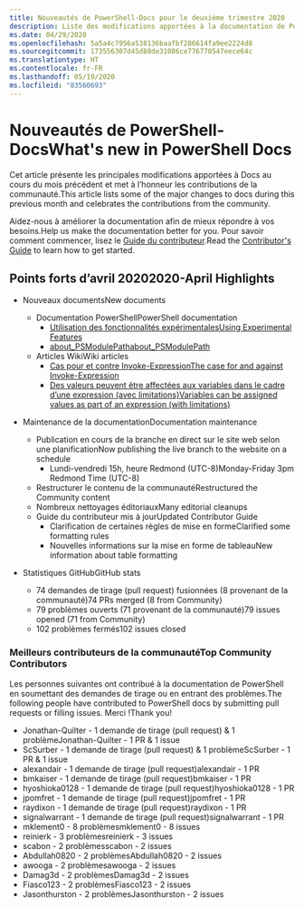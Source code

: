 ```yaml
---
title: Nouveautés de PowerShell-Docs pour le deuxième trimestre 2020
description: Liste des modifications apportées à la documentation de PowerShell.
ms.date: 04/29/2020
ms.openlocfilehash: 5a5a4c7956a538136baafbf286614fa9ee2224d8
ms.sourcegitcommit: 173556307d45d88de31086ce776770547eece64c
ms.translationtype: HT
ms.contentlocale: fr-FR
ms.lasthandoff: 05/19/2020
ms.locfileid: "83560693"
---
```

# <a name="whats-new-in-powershell-docs"></a><span data-ttu-id="4f713-103">Nouveautés de PowerShell-Docs</span><span class="sxs-lookup"><span data-stu-id="4f713-103">What's new in PowerShell Docs</span></span>

<span data-ttu-id="4f713-104">Cet article présente les principales modifications apportées à Docs au cours du mois précédent et met à l’honneur les contributions de la communauté.</span><span class="sxs-lookup"><span data-stu-id="4f713-104">This article lists some of the major changes to docs during this previous month and celebrates the contributions from the community.</span></span>

<span data-ttu-id="4f713-105">Aidez-nous à améliorer la documentation afin de mieux répondre à vos besoins.</span><span class="sxs-lookup"><span data-stu-id="4f713-105">Help us make the documentation better for you.</span></span> <span data-ttu-id="4f713-106">Pour savoir comment commencer, lisez le [Guide du contributeur][contrib].</span><span class="sxs-lookup"><span data-stu-id="4f713-106">Read the [Contributor's Guide][contrib] to learn how to get started.</span></span>

## <a name="2020-april-highlights"></a><span data-ttu-id="4f713-107">Points forts d’avril 2020</span><span class="sxs-lookup"><span data-stu-id="4f713-107">2020-April Highlights</span></span>

- <span data-ttu-id="4f713-108">Nouveaux documents</span><span class="sxs-lookup"><span data-stu-id="4f713-108">New documents</span></span>
  - <span data-ttu-id="4f713-109">Documentation PowerShell</span><span class="sxs-lookup"><span data-stu-id="4f713-109">PowerShell documentation</span></span>
    - [<span data-ttu-id="4f713-110">Utilisation des fonctionnalités expérimentales</span><span class="sxs-lookup"><span data-stu-id="4f713-110">Using Experimental Features</span></span>](/powershell/scripting/whats-new/experimental-features)
    - [<span data-ttu-id="4f713-111">about_PSModulePath</span><span class="sxs-lookup"><span data-stu-id="4f713-111">about_PSModulePath</span></span>](/powershell/module/microsoft.powershell.core/about/about_psmodulepath)
  - <span data-ttu-id="4f713-112">Articles Wiki</span><span class="sxs-lookup"><span data-stu-id="4f713-112">Wiki articles</span></span>
    - [<span data-ttu-id="4f713-113">Cas pour et contre Invoke-Expression</span><span class="sxs-lookup"><span data-stu-id="4f713-113">The case for and against Invoke-Expression</span></span>](https://github.com/MicrosoftDocs/PowerShell-Docs/wiki/The-case-for-and-against-Invoke-Expression)
    - <span data-ttu-id="4f713-114">[Des valeurs peuvent être affectées aux variables dans le cadre d’une expression (avec limitations)](https://github.com/MicrosoftDocs/PowerShell-Docs/wiki/Variables-can-be-assigned-values-as-part-of-an-expression-(with-limitations))</span><span class="sxs-lookup"><span data-stu-id="4f713-114">[Variables can be assigned values as part of an expression (with limitations)](https://github.com/MicrosoftDocs/PowerShell-Docs/wiki/Variables-can-be-assigned-values-as-part-of-an-expression-(with-limitations))</span></span>

- <span data-ttu-id="4f713-115">Maintenance de la documentation</span><span class="sxs-lookup"><span data-stu-id="4f713-115">Documentation maintenance</span></span>
  - <span data-ttu-id="4f713-116">Publication en cours de la branche en direct sur le site web selon une planification</span><span class="sxs-lookup"><span data-stu-id="4f713-116">Now publishing the live branch to the website on a schedule</span></span>
    - <span data-ttu-id="4f713-117">Lundi-vendredi 15h, heure Redmond (UTC-8)</span><span class="sxs-lookup"><span data-stu-id="4f713-117">Monday-Friday 3pm Redmond Time (UTC-8)</span></span>
  - <span data-ttu-id="4f713-118">Restructurer le contenu de la communauté</span><span class="sxs-lookup"><span data-stu-id="4f713-118">Restructured the Community content</span></span>
  - <span data-ttu-id="4f713-119">Nombreux nettoyages éditoriaux</span><span class="sxs-lookup"><span data-stu-id="4f713-119">Many editorial cleanups</span></span>
  - <span data-ttu-id="4f713-120">Guide du contributeur mis à jour</span><span class="sxs-lookup"><span data-stu-id="4f713-120">Updated Contributor Guide</span></span>
    - <span data-ttu-id="4f713-121">Clarification de certaines règles de mise en forme</span><span class="sxs-lookup"><span data-stu-id="4f713-121">Clarified some formatting rules</span></span>
    - <span data-ttu-id="4f713-122">Nouvelles informations sur la mise en forme de tableau</span><span class="sxs-lookup"><span data-stu-id="4f713-122">New information about table formatting</span></span>

- <span data-ttu-id="4f713-123">Statistiques GitHub</span><span class="sxs-lookup"><span data-stu-id="4f713-123">GitHub stats</span></span>
  - <span data-ttu-id="4f713-124">74 demandes de tirage (pull request) fusionnées (8 provenant de la communauté)</span><span class="sxs-lookup"><span data-stu-id="4f713-124">74 PRs merged (8 from Community)</span></span>
  - <span data-ttu-id="4f713-125">79 problèmes ouverts (71 provenant de la communauté)</span><span class="sxs-lookup"><span data-stu-id="4f713-125">79 issues opened (71 from Community)</span></span>
  - <span data-ttu-id="4f713-126">102 problèmes fermés</span><span class="sxs-lookup"><span data-stu-id="4f713-126">102 issues closed</span></span>

### <a name="top-community-contributors"></a><span data-ttu-id="4f713-127">Meilleurs contributeurs de la communauté</span><span class="sxs-lookup"><span data-stu-id="4f713-127">Top Community Contributors</span></span>

<span data-ttu-id="4f713-128">Les personnes suivantes ont contribué à la documentation de PowerShell en soumettant des demandes de tirage ou en entrant des problèmes.</span><span class="sxs-lookup"><span data-stu-id="4f713-128">The following people have contributed to PowerShell docs by submitting pull requests or filling issues.</span></span> <span data-ttu-id="4f713-129">Merci !</span><span class="sxs-lookup"><span data-stu-id="4f713-129">Thank you!</span></span>

- <span data-ttu-id="4f713-130">Jonathan-Quilter - 1 demande de tirage (pull request) & 1 problème</span><span class="sxs-lookup"><span data-stu-id="4f713-130">Jonathan-Quilter - 1 PR & 1 issue</span></span>
- <span data-ttu-id="4f713-131">ScSurber - 1 demande de tirage (pull request) & 1 problème</span><span class="sxs-lookup"><span data-stu-id="4f713-131">ScSurber - 1 PR & 1 issue</span></span>
- <span data-ttu-id="4f713-132">alexandair - 1 demande de tirage (pull request)</span><span class="sxs-lookup"><span data-stu-id="4f713-132">alexandair - 1 PR</span></span>
- <span data-ttu-id="4f713-133">bmkaiser - 1 demande de tirage (pull request)</span><span class="sxs-lookup"><span data-stu-id="4f713-133">bmkaiser - 1 PR</span></span>
- <span data-ttu-id="4f713-134">hyoshioka0128 - 1 demande de tirage (pull request)</span><span class="sxs-lookup"><span data-stu-id="4f713-134">hyoshioka0128 - 1 PR</span></span>
- <span data-ttu-id="4f713-135">jpomfret - 1 demande de tirage (pull request)</span><span class="sxs-lookup"><span data-stu-id="4f713-135">jpomfret - 1 PR</span></span>
- <span data-ttu-id="4f713-136">raydixon - 1 demande de tirage (pull request)</span><span class="sxs-lookup"><span data-stu-id="4f713-136">raydixon - 1 PR</span></span>
- <span data-ttu-id="4f713-137">signalwarrant - 1 demande de tirage (pull request)</span><span class="sxs-lookup"><span data-stu-id="4f713-137">signalwarrant - 1 PR</span></span>
- <span data-ttu-id="4f713-138">mklement0 - 8 problèmes</span><span class="sxs-lookup"><span data-stu-id="4f713-138">mklement0 - 8 issues</span></span>
- <span data-ttu-id="4f713-139">reinierk - 3 problèmes</span><span class="sxs-lookup"><span data-stu-id="4f713-139">reinierk - 3 issues</span></span>
- <span data-ttu-id="4f713-140">scabon - 2 problèmes</span><span class="sxs-lookup"><span data-stu-id="4f713-140">scabon - 2 issues</span></span>
- <span data-ttu-id="4f713-141">Abdullah0820 - 2 problèmes</span><span class="sxs-lookup"><span data-stu-id="4f713-141">Abdullah0820 - 2 issues</span></span>
- <span data-ttu-id="4f713-142">awooga - 2 problèmes</span><span class="sxs-lookup"><span data-stu-id="4f713-142">awooga - 2 issues</span></span>
- <span data-ttu-id="4f713-143">Damag3d - 2 problèmes</span><span class="sxs-lookup"><span data-stu-id="4f713-143">Damag3d - 2 issues</span></span>
- <span data-ttu-id="4f713-144">Fiasco123 - 2 problèmes</span><span class="sxs-lookup"><span data-stu-id="4f713-144">Fiasco123 - 2 issues</span></span>
- <span data-ttu-id="4f713-145">Jasonthurston - 2 problèmes</span><span class="sxs-lookup"><span data-stu-id="4f713-145">Jasonthurston - 2 issues</span></span>

<!-- Link references -->
[contrib]: contributing/overview.md
